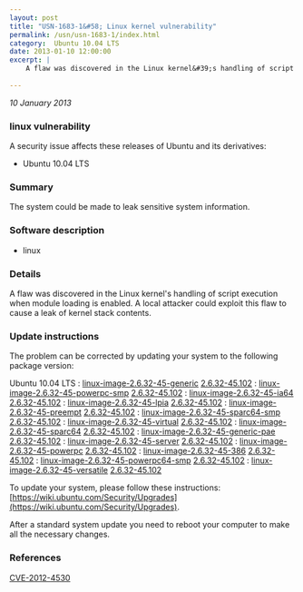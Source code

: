 ```yaml
---
layout: post
title: "USN-1683-1&#58; Linux kernel vulnerability"
permalink: /usn/usn-1683-1/index.html
category:  Ubuntu 10.04 LTS
date: 2013-01-10 12:00:00
excerpt: |
    A flaw was discovered in the Linux kernel&#39;s handling of script execution when module loading is enabled. A local attacker could exploit this flaw to cause a leak of kernel stack contents. 
    
--- 
```

 
 

*10 January 2013*

### linux vulnerability

A security issue affects these releases of Ubuntu and its derivatives:

* Ubuntu 10.04 LTS

### Summary

The system could be made to leak sensitive system information. 

### Software description

* linux 

### Details

A flaw was discovered in the Linux kernel&#39;s handling of script execution when module loading is enabled. A local attacker could exploit this flaw to cause a leak of kernel stack contents. 

### Update instructions

The problem can be corrected by updating your system to the following package version:

Ubuntu 10.04 LTS
 : [linux-image-2.6.32-45-generic](https://launchpad.net/ubuntu/+source/linux) <span> [2.6.32-45.102](https://launchpad.net/ubuntu/+source/linux/2.6.32-45.102) </span> 
 : [linux-image-2.6.32-45-powerpc-smp](https://launchpad.net/ubuntu/+source/linux) <span> [2.6.32-45.102](https://launchpad.net/ubuntu/+source/linux/2.6.32-45.102) </span> 
 : [linux-image-2.6.32-45-ia64](https://launchpad.net/ubuntu/+source/linux) <span> [2.6.32-45.102](https://launchpad.net/ubuntu/+source/linux/2.6.32-45.102) </span> 
 : [linux-image-2.6.32-45-lpia](https://launchpad.net/ubuntu/+source/linux) <span> [2.6.32-45.102](https://launchpad.net/ubuntu/+source/linux/2.6.32-45.102) </span> 
 : [linux-image-2.6.32-45-preempt](https://launchpad.net/ubuntu/+source/linux) <span> [2.6.32-45.102](https://launchpad.net/ubuntu/+source/linux/2.6.32-45.102) </span> 
 : [linux-image-2.6.32-45-sparc64-smp](https://launchpad.net/ubuntu/+source/linux) <span> [2.6.32-45.102](https://launchpad.net/ubuntu/+source/linux/2.6.32-45.102) </span> 
 : [linux-image-2.6.32-45-virtual](https://launchpad.net/ubuntu/+source/linux) <span> [2.6.32-45.102](https://launchpad.net/ubuntu/+source/linux/2.6.32-45.102) </span> 
 : [linux-image-2.6.32-45-sparc64](https://launchpad.net/ubuntu/+source/linux) <span> [2.6.32-45.102](https://launchpad.net/ubuntu/+source/linux/2.6.32-45.102) </span> 
 : [linux-image-2.6.32-45-generic-pae](https://launchpad.net/ubuntu/+source/linux) <span> [2.6.32-45.102](https://launchpad.net/ubuntu/+source/linux/2.6.32-45.102) </span> 
 : [linux-image-2.6.32-45-server](https://launchpad.net/ubuntu/+source/linux) <span> [2.6.32-45.102](https://launchpad.net/ubuntu/+source/linux/2.6.32-45.102) </span> 
 : [linux-image-2.6.32-45-powerpc](https://launchpad.net/ubuntu/+source/linux) <span> [2.6.32-45.102](https://launchpad.net/ubuntu/+source/linux/2.6.32-45.102) </span> 
 : [linux-image-2.6.32-45-386](https://launchpad.net/ubuntu/+source/linux) <span> [2.6.32-45.102](https://launchpad.net/ubuntu/+source/linux/2.6.32-45.102) </span> 
 : [linux-image-2.6.32-45-powerpc64-smp](https://launchpad.net/ubuntu/+source/linux) <span> [2.6.32-45.102](https://launchpad.net/ubuntu/+source/linux/2.6.32-45.102) </span> 
 : [linux-image-2.6.32-45-versatile](https://launchpad.net/ubuntu/+source/linux) <span> [2.6.32-45.102](https://launchpad.net/ubuntu/+source/linux/2.6.32-45.102) </span> 

To update your system, please follow these instructions: [https://wiki.ubuntu.com/Security/Upgrades](https://wiki.ubuntu.com/Security/Upgrades).

After a standard system update you need to reboot your computer to make all the necessary changes. 

### References

 
 [CVE-2012-4530](http://people.ubuntu.com/~ubuntu-security/cve/CVE-2012-4530)
 

